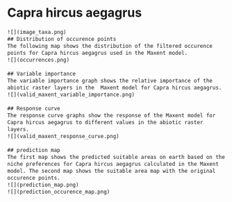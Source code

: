 # Capra hircus aegagrus 
    ![](image_taxa.png) 
    ## Distribution of occurence points 
    The following map shows the distribution of the filtered occurence points for Capra hircus aegagrus used in the Maxent model. 
    ![](occurrences.png)
    
    ## Variable importance 
    The variable importance graph shows the relative importance of the abiotic raster layers in the  Maxent model for Capra hircus aegagrus. 
    ![](valid_maxent_variable_importance.png)
    
    ## Response curve 
    The response curve graphs show the response of the Maxent model for Capra hircus aegagrus to different values in the abiotic raster layers. 
    ![](valid_maxent_response_curve.png)
    
    ## prediction map 
    The first map shows the predicted suitable areas on earth based on the niche preferences for Capra hircus aegagrus calculated in the Maxent model. The second map shows the suitable area map with the original occurence points. 
    ![](prediction_map.png)
    ![](prediction_occurence_map.png)
    
